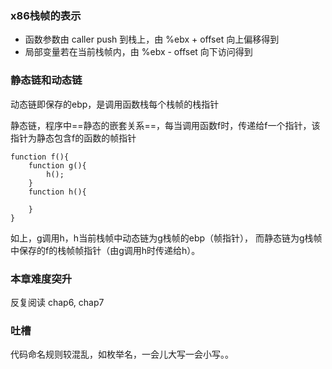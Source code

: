 ### x86栈帧的表示
- 函数参数由 caller push 到栈上，由 %ebx + offset 向上偏移得到
- 局部变量若在当前栈帧内，由 %ebx - offset 向下访问得到

### 静态链和动态链
动态链即保存的ebp，是调用函数栈每个栈帧的栈指针

静态链，程序中==静态的嵌套关系==，每当调用函数f时，传递给f一个指针，该指针为静态包含f的函数的帧指针
```
function f(){
    function g(){
        h();
    }
    function h(){

    }
}
```
如上，g调用h，h当前栈帧中动态链为g栈帧的ebp（帧指针），
而静态链为g栈帧中保存的f的栈帧帧指针（由g调用h时传递给h）。

### 本章难度突升
反复阅读 chap6, chap7


### 吐槽
代码命名规则较混乱，如枚举名，一会儿大写一会小写。。
